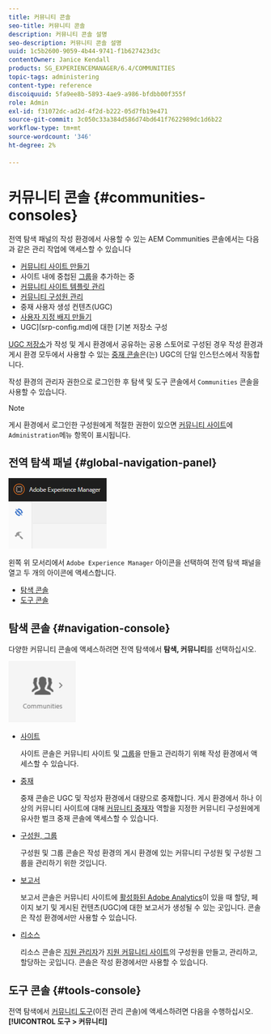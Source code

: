 ```yaml
---
title: 커뮤니티 콘솔
seo-title: 커뮤니티 콘솔
description: 커뮤니티 콘솔 설명
seo-description: 커뮤니티 콘솔 설명
uuid: 1c5b2600-9059-4b44-9741-f1b627423d3c
contentOwner: Janice Kendall
products: SG_EXPERIENCEMANAGER/6.4/COMMUNITIES
topic-tags: administering
content-type: reference
discoiquuid: 5fa9ee8b-5893-4ae9-a986-bfdbb00f355f
role: Admin
exl-id: f31072dc-ad2d-4f2d-b222-05d7fb19e471
source-git-commit: 3c050c33a384d586d74bd641f7622989dc1d6b22
workflow-type: tm+mt
source-wordcount: '346'
ht-degree: 2%

---
```


# 커뮤니티 콘솔 {#communities-consoles}

전역 탐색 패널의 작성 환경에서 사용할 수 있는 AEM Communities 콘솔에서는 다음과 같은 관리 작업에 액세스할 수 있습니다

* [커뮤니티 사이트 만들기](sites-console.md)
* 사이트 내에 중첩된 [그룹](groups.md)을 추가하는 중
* [커뮤니티 사이트 템플릿 관리](sites.md)
* [커뮤니티 구성원 관리](members.md)
* [](moderate-ugc.md) 중재 사용자 생성 컨텐츠(UGC)
* [사용자 지정 배지 만들기](badges.md)
* UGC](srp-config.md)에 대한 [기본 저장소 구성

[UGC 저장소](working-with-srp.md)가 작성 및 게시 환경에서 공유하는 공용 스토어로 구성된 경우 작성 환경과 게시 환경 모두에서 사용할 수 있는 [중재 콘솔](moderation.md)은(는) UGC의 단일 인스턴스에서 작동합니다.

작성 환경의 관리자 권한으로 로그인한 후 탐색 및 도구 콘솔에서 `Communities` 콘솔을 사용할 수 있습니다.

>[!NOTE]
>
>게시 환경에서 로그인한 구성원에게 적절한 권한이 있으면 [커뮤니티 사이트](sites-console.md)에 `Administration`메뉴 항목이 표시됩니다.

## 전역 탐색 패널 {#global-navigation-panel}

![chlimage_1-91](assets/chlimage_1-91.png)

왼쪽 위 모서리에서 `Adobe Experience Manager` 아이콘을 선택하여 전역 탐색 패널을 열고 두 개의 아이콘에 액세스합니다.

* [탐색 콘솔](#navigation-console)
* [도구 콘솔](tools.md)

## 탐색 콘솔 {#navigation-console}

다양한 커뮤니티 콘솔에 액세스하려면 전역 탐색에서 **탐색, 커뮤니티**&#x200B;를 선택하십시오.

![chlimage_1-92](assets/chlimage_1-92.png)

* [사이트](sites-console.md)

   사이트 콘솔은 커뮤니티 사이트 및 [그룹](groups.md)을 만들고 관리하기 위해 작성 환경에서 액세스할 수 있습니다.

* [중재](moderation.md)

   중재 콘솔은 UGC 및 작성자 환경에서 대량으로 중재합니다. 게시 환경에서 하나 이상의 커뮤니티 사이트에 대해 [커뮤니티 중재자](users.md#publishenvironmentusersandgroups) 역할을 지정한 커뮤니티 구성원에게 유사한 벌크 중재 콘솔에 액세스할 수 있습니다.

* [구성원, 그룹](members.md)

   구성원 및 그룹 콘솔은 작성 환경의 게시 환경에 있는 커뮤니티 구성원 및 구성원 그룹을 관리하기 위한 것입니다.

* [보고서](reports.md)

   보고서 콘솔은 커뮤니티 사이트에 [활성화된 Adobe Analytics](sites-console.md#analytics)이 있을 때 할당, 페이지 보기 및 게시된 컨텐츠(UGC)에 대한 보고서가 생성될 수 있는 곳입니다. 콘솔은 작성 환경에서만 사용할 수 있습니다.

* [리소스](resources.md)

   리소스 콘솔은 [지원 관리자](enablement.md#communitymanagers)가 [지원 커뮤니티 사이트](overview.md#enablement-community)의 구성원을 만들고, 관리하고, 할당하는 곳입니다. 콘솔은 작성 환경에서만 사용할 수 있습니다.

## 도구 콘솔 {#tools-console}

전역 탐색에서 [커뮤니티 도구](tools.md)(이전 관리 콘솔)에 액세스하려면 다음을 수행하십시오. **[!UICONTROL 도구 > 커뮤니티]**

